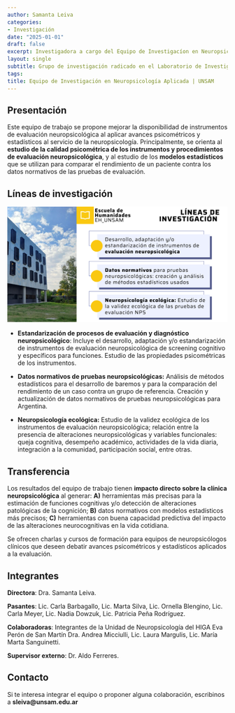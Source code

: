 ```yaml
---
author: Samanta Leiva
categories:
- Investigación
date: "2025-01-01"
draft: false
excerpt: Investigadora a cargo del Equipo de Investigacíon en Neuropsicología Aplicada radicado en LICH-UNSAM.
layout: single
subtitle: Grupo de investigación radicado en el Laboratorio de Investigación en Ciencias Humanas de la Universidad Nacional de San Martín (LICH-UNSAM).
tags:
title: Equipo de Investigación en Neuropsicología Aplicada | UNSAM
---
```


## Presentación

Este equipo de trabajo se propone mejorar la disponibilidad de instrumentos de evaluación neuropsicológica al aplicar avances psicométricos y estadísticos al servicio de la neuropsicología. Principalmente, se orienta al **estudio de la calidad psicométrica de los instrumentos y procedimientos de evaluación neuropsicológica**, y al estudio de los **modelos estadísticos** que se utilizan para comparar el rendimiento de un paciente contra los datos normativos de las pruebas de evaluación.

## Líneas de investigación

![](eina_objs.png)

-   **Estandarización de procesos de evaluación y diagnóstico neuropsicológico**: Incluye el desarrollo, adaptación y/o estandarización de instrumentos de evaluación neuropsicológica de screening cognitivo y específicos para funciones. Estudio de las propiedades psicométricas de los instrumentos.

-   **Datos normativos de pruebas neuropsicológicas:** Análisis de métodos estadísticos para el desarrollo de baremos y para la comparación del rendimiento de un caso contra un grupo de referencia. Creación y actualización de datos normativos de pruebas neuropsicológicas para Argentina.

-   **Neuropsicología ecológica:** Estudio de la validez ecológica de los instrumentos de evaluación neuropsicológica; relación entre la presencia de alteraciones neuropsicológicas y variables funcionales: queja cognitiva, desempeño académico, actividades de la vida diaria, integración a la comunidad, participación social, entre otras.

## Transferencia

Los resultados del equipo de trabajo tienen **impacto directo sobre la clínica neuropsicológica** al generar: **A)** herramientas más precisas para la estimación de funciones cognitivas y/o detección de alteraciones patológicas de la cognición; **B)** datos normativos con modelos estadísticos más precisos; **C)** herramientas con buena capacidad predictiva del impacto de las alteraciones neurocognitivas en la vida cotidiana.

Se ofrecen charlas y cursos de formación para equipos de neuropsicólogos clínicos que deseen debatir avances psicométricos y estadísticos aplicados a la evaluación.

## Integrantes

**Directora**: Dra. Samanta Leiva.

**Pasantes**: Lic. Carla Barbagallo, Lic. Marta Silva, Lic. Ornella Blengino, Lic. Carla Meyer, Lic. Nadia Dowzuk, Lic. Patricia Peña Rodríguez.

**Colaboradoras**: Integrantes de la Unidad de Neuropsicología del HIGA Eva Perón de San Martín Dra. Andrea Micciulli, Lic. Laura Margulis, Lic. María Marta Sanguinetti.

**Supervisor externo**: Dr. Aldo Ferreres.

## **Contacto**

Si te interesa integrar el equipo o proponer alguna colaboración, escribinos a **sleiva\@unsam.edu.ar**
